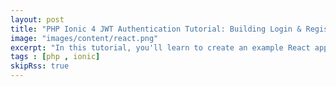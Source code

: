 ```yaml
---
layout: post
title: "PHP Ionic 4 JWT Authentication Tutorial: Building Login & Register UI"
image: "images/content/react.png"
excerpt: "In this tutorial, you'll learn to create an example React application with a PHP REST API on top of a MySQL database." 
tags : [php , ionic]
skipRss: true
---
```


